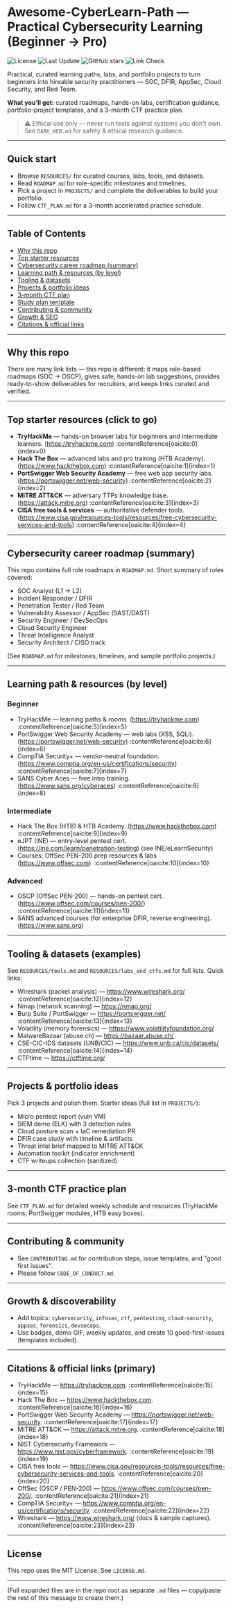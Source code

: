 # Awesome-CyberLearn-Path — Practical Cybersecurity Learning (Beginner → Pro)

![License](https://img.shields.io/badge/license-MIT-brightgreen)
![Last Update](https://img.shields.io/badge/last%20update-2025--10--03-blue)
![GitHub stars](https://img.shields.io/github/stars/<YOUR_GITHUB_USERNAME>/Awesome-CyberLearn-Path?style=social)
![Link Check](https://img.shields.io/badge/link-check-pending-yellow)

Practical, curated learning paths, labs, and portfolio projects to turn beginners into hireable security practitioners — SOC, DFIR, AppSec, Cloud Security, and Red Team.

**What you’ll get:** curated roadmaps, hands-on labs, certification guidance, portfolio-project templates, and a 3-month CTF practice plan.

> ⚠️ Ethical use only — never run tests against systems you don't own. See `DARK_WEB.md` for safety & ethical research guidance.

---

## Quick start
- Browse `RESOURCES/` for curated courses, labs, tools, and datasets.  
- Read `ROADMAP.md` for role-specific milestones and timelines.  
- Pick a project in `PROJECTS/` and complete the deliverables to build your portfolio.  
- Follow `CTF_PLAN.md` for a 3-month accelerated practice schedule.

---

## Table of Contents
- [Why this repo](#why-this-repo)  
- [Top starter resources](#top-starter-resources)  
- [Cybersecurity career roadmap (summary)](#cybersecurity-career-roadmap-summary)  
- [Learning path & resources (by level)](#learning-path--resources)  
- [Tooling & datasets](#tooling--datasets)  
- [Projects & portfolio ideas](#projects--portfolio-ideas)  
- [3-month CTF plan](#3-month-ctf-plan)  
- [Study plan template](#study-plan-template)  
- [Contributing & community](#contributing--community)  
- [Growth & SEO](#growth--seo)  
- [Citations & official links](#citations--official-links)

---

## Why this repo
There are many link lists — this repo is different: it maps role-based roadmaps (SOC → OSCP), gives safe, hands-on lab suggestions, provides ready-to-show deliverables for recruiters, and keeps links curated and verified.

---

## Top starter resources (click to go)
- **TryHackMe** — hands-on browser labs for beginners and intermediate learners. (https://tryhackme.com) :contentReference[oaicite:0]{index=0}  
- **Hack The Box** — advanced labs and pro training (HTB Academy). (https://www.hackthebox.com) :contentReference[oaicite:1]{index=1}  
- **PortSwigger Web Security Academy** — free web app security labs. (https://portswigger.net/web-security) :contentReference[oaicite:2]{index=2}  
- **MITRE ATT&CK** — adversary TTPs knowledge base. (https://attack.mitre.org) :contentReference[oaicite:3]{index=3}  
- **CISA free tools & services** — authoritative defender tools. (https://www.cisa.gov/resources-tools/resources/free-cybersecurity-services-and-tools) :contentReference[oaicite:4]{index=4}

---

## Cybersecurity career roadmap (summary)
This repo contains full role roadmaps in `ROADMAP.md`. Short summary of roles covered:
- SOC Analyst (L1 → L2)  
- Incident Responder / DFIR  
- Penetration Tester / Red Team  
- Vulnerability Assessor / AppSec (SAST/DAST)  
- Security Engineer / DevSecOps  
- Cloud Security Engineer  
- Threat Intelligence Analyst  
- Security Architect / CISO track

(See `ROADMAP.md` for milestones, timelines, and sample portfolio projects.)

---

## Learning path & resources (by level)
### Beginner
- TryHackMe — learning paths & rooms. (https://tryhackme.com) :contentReference[oaicite:5]{index=5}  
- PortSwigger Web Security Academy — web labs (XSS, SQLi). (https://portswigger.net/web-security) :contentReference[oaicite:6]{index=6}  
- CompTIA Security+ — vendor-neutral foundation. (https://www.comptia.org/en-us/certifications/security) :contentReference[oaicite:7]{index=7}  
- SANS Cyber Aces — free intro training. (https://www.sans.org/cyberaces) :contentReference[oaicite:8]{index=8}

### Intermediate
- Hack The Box (HTB) & HTB Academy. (https://www.hackthebox.com) :contentReference[oaicite:9]{index=9}  
- eJPT (INE) — entry-level pentest cert. (https://ine.com/learn/penetration-testing) (see INE/eLearnSecurity)  
- Courses: OffSec PEN-200 prep resources & labs (https://www.offsec.com). :contentReference[oaicite:10]{index=10}

### Advanced
- OSCP (OffSec PEN-200) — hands-on pentest cert. (https://www.offsec.com/courses/pen-200/) :contentReference[oaicite:11]{index=11}  
- SANS advanced courses (for enterprise DFIR, reverse engineering). (https://www.sans.org)  

---

## Tooling & datasets (examples)
See `RESOURCES/tools.md` and `RESOURCES/labs_and_ctfs.md` for full lists. Quick links:
- Wireshark (packet analysis) — https://www.wireshark.org/ :contentReference[oaicite:12]{index=12}  
- Nmap (network scanning) — https://nmap.org/  
- Burp Suite / PortSwigger — https://portswigger.net/ :contentReference[oaicite:13]{index=13}  
- Volatility (memory forensics) — https://www.volatilityfoundation.org/  
- MalwareBazaar (abuse.ch) — https://bazaar.abuse.ch/  
- CSE-CIC-IDS datasets (UNB/CIC) — https://www.unb.ca/cic/datasets/ :contentReference[oaicite:14]{index=14}  
- CTFtime — https://ctftime.org/

---

## Projects & portfolio ideas
Pick 3 projects and polish them. Starter ideas (full list in `PROJECTS/`):
- Micro pentest report (vuln VM)  
- SIEM demo (ELK) with 3 detection rules  
- Cloud posture scan + IaC remediation PR  
- DFIR case study with timeline & artifacts  
- Threat intel brief mapped to MITRE ATT&CK  
- Automation toolkit (indicator enrichment)  
- CTF writeups collection (sanitized)

---

## 3-month CTF practice plan
See `CTF_PLAN.md` for detailed weekly schedule and resources (TryHackMe rooms, PortSwigger modules, HTB easy boxes).

---

## Contributing & community
- See `CONTRIBUTING.md` for contribution steps, issue templates, and "good first issues".  
- Please follow `CODE_OF_CONDUCT.md`.

---

## Growth & discoverability
- Add topics: `cybersecurity`, `infosec`, `ctf`, `pentesting`, `cloud-security`, `appsec`, `forensics`, `devsecops`.  
- Use badges, demo GIF, weekly updates, and create 10 good-first-issues (templates included).

---

## Citations & official links (primary)
- TryHackMe — https://tryhackme.com. :contentReference[oaicite:15]{index=15}  
- Hack The Box — https://www.hackthebox.com. :contentReference[oaicite:16]{index=16}  
- PortSwigger Web Security Academy — https://portswigger.net/web-security. :contentReference[oaicite:17]{index=17}  
- MITRE ATT&CK — https://attack.mitre.org. :contentReference[oaicite:18]{index=18}  
- NIST Cybersecurity Framework — https://www.nist.gov/cyberframework. :contentReference[oaicite:19]{index=19}  
- CISA free tools — https://www.cisa.gov/resources-tools/resources/free-cybersecurity-services-and-tools. :contentReference[oaicite:20]{index=20}  
- OffSec (OSCP / PEN-200) — https://www.offsec.com/courses/pen-200/. :contentReference[oaicite:21]{index=21}  
- CompTIA Security+ — https://www.comptia.org/en-us/certifications/security. :contentReference[oaicite:22]{index=22}  
- Wireshark — https://www.wireshark.org/ (docs & sample captures). :contentReference[oaicite:23]{index=23}

---

## License
This repo uses the MIT License. See `LICENSE.md`.

---

(Full expanded files are in the repo root as separate `.md` files — copy/paste the rest of this message to create them.)
